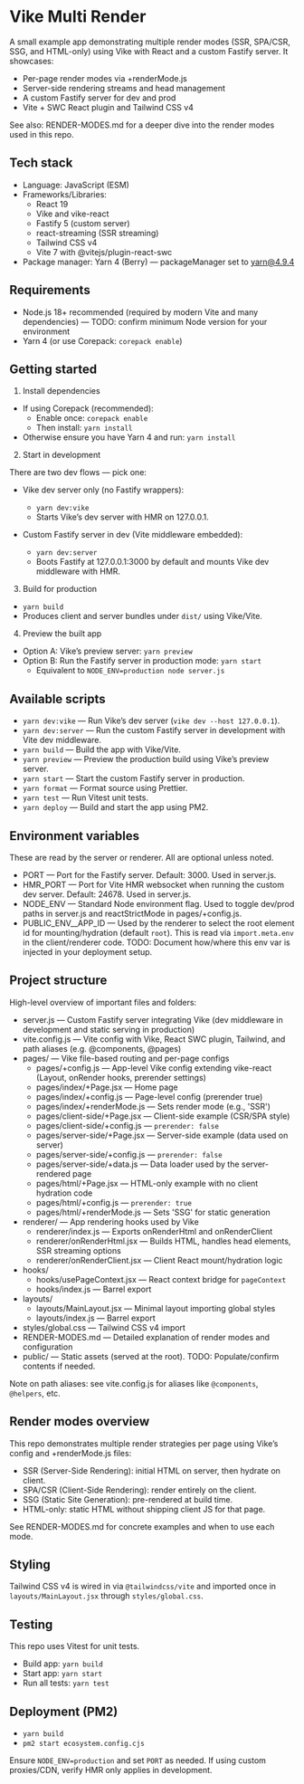 # Vike Multi Render

A small example app demonstrating multiple render modes (SSR, SPA/CSR, SSG, and HTML-only) using Vike with React and a custom Fastify server. It showcases:

- Per-page render modes via +renderMode.js
- Server-side rendering streams and head management
- A custom Fastify server for dev and prod
- Vite + SWC React plugin and Tailwind CSS v4

See also: RENDER-MODES.md for a deeper dive into the render modes used in this repo.

## Tech stack

- Language: JavaScript (ESM)
- Frameworks/Libraries:
  - React 19
  - Vike and vike-react
  - Fastify 5 (custom server)
  - react-streaming (SSR streaming)
  - Tailwind CSS v4
  - Vite 7 with @vitejs/plugin-react-swc
- Package manager: Yarn 4 (Berry) — packageManager set to yarn@4.9.4

## Requirements

- Node.js 18+ recommended (required by modern Vite and many dependencies) — TODO: confirm minimum Node version for your environment
- Yarn 4 (or use Corepack: `corepack enable`)

## Getting started

1. Install dependencies

- If using Corepack (recommended):
  - Enable once: `corepack enable`
  - Then install: `yarn install`
- Otherwise ensure you have Yarn 4 and run: `yarn install`

2. Start in development

There are two dev flows — pick one:

- Vike dev server only (no Fastify wrappers):
  - `yarn dev:vike`
  - Starts Vike’s dev server with HMR on 127.0.0.1.

- Custom Fastify server in dev (Vite middleware embedded):
  - `yarn dev:server`
  - Boots Fastify at 127.0.0.1:3000 by default and mounts Vike dev middleware with HMR.

3. Build for production

- `yarn build`
- Produces client and server bundles under `dist/` using Vike/Vite.

4. Preview the built app

- Option A: Vike’s preview server: `yarn preview`
- Option B: Run the Fastify server in production mode: `yarn start`
  - Equivalent to `NODE_ENV=production node server.js`

## Available scripts

- `yarn dev:vike` — Run Vike’s dev server (`vike dev --host 127.0.0.1`).
- `yarn dev:server` — Run the custom Fastify server in development with Vite dev middleware.
- `yarn build` — Build the app with Vike/Vite.
- `yarn preview` — Preview the production build using Vike’s preview server.
- `yarn start` — Start the custom Fastify server in production.
- `yarn format` — Format source using Prettier.
- `yarn test` — Run Vitest unit tests.
- `yarn deploy` — Build and start the app using PM2.

## Environment variables

These are read by the server or renderer. All are optional unless noted.

- PORT — Port for the Fastify server. Default: 3000. Used in server.js.
- HMR_PORT — Port for Vite HMR websocket when running the custom dev server. Default: 24678. Used in server.js.
- NODE_ENV — Standard Node environment flag. Used to toggle dev/prod paths in server.js and reactStrictMode in pages/+config.js.
- PUBLIC_ENV\_\_APP_ID — Used by the renderer to select the root element id for mounting/hydration (default `root`). This is read via `import.meta.env` in the client/renderer code. TODO: Document how/where this env var is injected in your deployment setup.

## Project structure

High-level overview of important files and folders:

- server.js — Custom Fastify server integrating Vike (dev middleware in development and static serving in production)
- vite.config.js — Vite config with Vike, React SWC plugin, Tailwind, and path aliases (e.g. @components, @pages)
- pages/ — Vike file-based routing and per-page configs
  - pages/+config.js — App-level Vike config extending vike-react (Layout, onRender hooks, prerender settings)
  - pages/index/+Page.jsx — Home page
  - pages/index/+config.js — Page-level config (prerender true)
  - pages/index/+renderMode.js — Sets render mode (e.g., 'SSR')
  - pages/client-side/+Page.jsx — Client-side example (CSR/SPA style)
  - pages/client-side/+config.js — `prerender: false`
  - pages/server-side/+Page.jsx — Server-side example (data used on server)
  - pages/server-side/+config.js — `prerender: false`
  - pages/server-side/+data.js — Data loader used by the server-rendered page
  - pages/html/+Page.jsx — HTML-only example with no client hydration code
  - pages/html/+config.js — `prerender: true`
  - pages/html/+renderMode.js — Sets 'SSG' for static generation
- renderer/ — App rendering hooks used by Vike
  - renderer/index.js — Exports onRenderHtml and onRenderClient
  - renderer/onRenderHtml.jsx — Builds HTML, handles head elements, SSR streaming options
  - renderer/onRenderClient.jsx — Client React mount/hydration logic
- hooks/
  - hooks/usePageContext.jsx — React context bridge for `pageContext`
  - hooks/index.js — Barrel export
- layouts/
  - layouts/MainLayout.jsx — Minimal layout importing global styles
  - layouts/index.js — Barrel export
- styles/global.css — Tailwind CSS v4 import
- RENDER-MODES.md — Detailed explanation of render modes and configuration
- public/ — Static assets (served at the root). TODO: Populate/confirm contents if needed.

Note on path aliases: see vite.config.js for aliases like `@components`, `@helpers`, etc.

## Render modes overview

This repo demonstrates multiple render strategies per page using Vike’s config and +renderMode.js files:

- SSR (Server-Side Rendering): initial HTML on server, then hydrate on client.
- SPA/CSR (Client-Side Rendering): render entirely on the client.
- SSG (Static Site Generation): pre-rendered at build time.
- HTML-only: static HTML without shipping client JS for that page.

See RENDER-MODES.md for concrete examples and when to use each mode.

## Styling

Tailwind CSS v4 is wired in via `@tailwindcss/vite` and imported once in `layouts/MainLayout.jsx` through `styles/global.css`.

## Testing

This repo uses Vitest for unit tests.

- Build app: `yarn build`
- Start app: `yarn start`
- Run all tests: `yarn test`

## Deployment (PM2)

- `yarn build`
- `pm2 start ecosystem.config.cjs`

Ensure `NODE_ENV=production` and set `PORT` as needed. If using custom proxies/CDN, verify HMR only applies in development.
